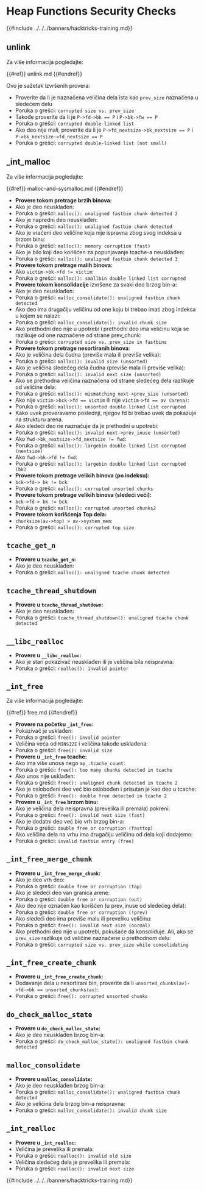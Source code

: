 # Heap Functions Security Checks

{{#include ../../../banners/hacktricks-training.md}}

## unlink

Za više informacija pogledajte:

{{#ref}}
unlink.md
{{#endref}}

Ovo je sažetak izvršenih provera:

- Proverite da li je naznačena veličina dela ista kao `prev_size` naznačena u sledećem delu
- Poruka o grešci: `corrupted size vs. prev_size`
- Takođe proverite da li je `P->fd->bk == P` i `P->bk->fw == P`
- Poruka o grešci: `corrupted double-linked list`
- Ako deo nije mali, proverite da li je `P->fd_nextsize->bk_nextsize == P` i `P->bk_nextsize->fd_nextsize == P`
- Poruka o grešci: `corrupted double-linked list (not small)`

## \_int_malloc

Za više informacija pogledajte:

{{#ref}}
malloc-and-sysmalloc.md
{{#endref}}

- **Provere tokom pretrage brzih binova:**
- Ako je deo neusklađen:
- Poruka o grešci: `malloc(): unaligned fastbin chunk detected 2`
- Ako je napredni deo neusklađen:
- Poruka o grešci: `malloc(): unaligned fastbin chunk detected`
- Ako je vraćeni deo veličine koja nije ispravna zbog svog indeksa u brzom binu:
- Poruka o grešci: `malloc(): memory corruption (fast)`
- Ako je bilo koji deo korišćen za popunjavanje tcache-a neusklađen:
- Poruka o grešci: `malloc(): unaligned fastbin chunk detected 3`
- **Provere tokom pretrage malih binova:**
- Ako `victim->bk->fd != victim`:
- Poruka o grešci: `malloc(): smallbin double linked list corrupted`
- **Provere tokom konsolidacije** izvršene za svaki deo brzog bin-a:&#x20;
- Ako je deo neusklađen:
- Poruka o grešci: `malloc_consolidate(): unaligned fastbin chunk detected`
- Ako deo ima drugačiju veličinu od one koju bi trebao imati zbog indeksa u kojem se nalazi:
- Poruka o grešci: `malloc_consolidate(): invalid chunk size`
- Ako prethodni deo nije u upotrebi i prethodni deo ima veličinu koja se razlikuje od one naznačene od strane prev_chunk:
- Poruka o grešci: `corrupted size vs. prev_size in fastbins`
- **Provere tokom pretrage nesortiranih binova**:
- Ako je veličina dela čudna (previše mala ili previše velika):&#x20;
- Poruka o grešci: `malloc(): invalid size (unsorted)`
- Ako je veličina sledećeg dela čudna (previše mala ili previše velika):
- Poruka o grešci: `malloc(): invalid next size (unsorted)`
- Ako se prethodna veličina naznačena od strane sledećeg dela razlikuje od veličine dela:
- Poruka o grešci: `malloc(): mismatching next->prev_size (unsorted)`
- Ako nije `victim->bck->fd == victim` ili nije `victim->fd == av (arena)`:
- Poruka o grešci: `malloc(): unsorted double linked list corrupted`
- Kako uvek proveravamo poslednji, njegov fd bi trebao uvek da pokazuje na strukturu arena.
- Ako sledeći deo ne naznačuje da je prethodni u upotrebi:
- Poruka o grešci: `malloc(): invalid next->prev_inuse (unsorted)`
- Ako `fwd->bk_nextsize->fd_nextsize != fwd`:
- Poruka o grešci: `malloc(): largebin double linked list corrupted (nextsize)`
- Ako `fwd->bk->fd != fwd`:
- Poruka o grešci: `malloc(): largebin double linked list corrupted (bk)`
- **Provere tokom pretrage velikih binova (po indeksu):**
- `bck->fd-> bk != bck`:
- Poruka o grešci: `malloc(): corrupted unsorted chunks`
- **Provere tokom pretrage velikih binova (sledeći veći):**
- `bck->fd-> bk != bck`:
- Poruka o grešci: `malloc(): corrupted unsorted chunks2`
- **Provere tokom korišćenja Top dela:**
- `chunksize(av->top) > av->system_mem`:
- Poruka o grešci: `malloc(): corrupted top size`

## `tcache_get_n`

- **Provere u `tcache_get_n`:**
- Ako je deo neusklađen:
- Poruka o grešci: `malloc(): unaligned tcache chunk detected`

## `tcache_thread_shutdown`

- **Provere u `tcache_thread_shutdown`:**
- Ako je deo neusklađen:
- Poruka o grešci: `tcache_thread_shutdown(): unaligned tcache chunk detected`

## `__libc_realloc`

- **Provere u `__libc_realloc`:**
- Ako je stari pokazivač neusklađen ili je veličina bila neispravna:
- Poruka o grešci: `realloc(): invalid pointer`

## `_int_free`

Za više informacija pogledajte:

{{#ref}}
free.md
{{#endref}}

- **Provere na početku `_int_free`:**
- Pokazivač je usklađen:
- Poruka o grešci: `free(): invalid pointer`
- Veličina veća od `MINSIZE` i veličina takođe usklađena:
- Poruka o grešci: `free(): invalid size`
- **Provere u `_int_free` tcache:**
- Ako ima više unosa nego `mp_.tcache_count`:
- Poruka o grešci: `free(): too many chunks detected in tcache`
- Ako unos nije usklađen:
- Poruka o grešci: `free(): unaligned chunk detected in tcache 2`
- Ako je oslobođeni deo već bio oslobođen i prisutan je kao deo u tcache:
- Poruka o grešci: `free(): double free detected in tcache 2`
- **Provere u `_int_free` brzom binu:**
- Ako je veličina dela neispravna (prevelika ili premala) pokreni:
- Poruka o grešci: `free(): invalid next size (fast)`
- Ako je dodatni deo već bio vrh brzog bin-a:
- Poruka o grešci: `double free or corruption (fasttop)`
- Ako veličina dela na vrhu ima drugačiju veličinu od dela koji dodajemo:
- Poruka o grešci: `invalid fastbin entry (free)`

## **`_int_free_merge_chunk`**

- **Provere u `_int_free_merge_chunk`:**
- Ako je deo vrh deo:
- Poruka o grešci: `double free or corruption (top)`
- Ako je sledeći deo van granica arene:
- Poruka o grešci: `double free or corruption (out)`
- Ako deo nije označen kao korišćen (u prev_inuse od sledećeg dela):
- Poruka o grešci: `double free or corruption (!prev)`
- Ako sledeći deo ima previše malu ili preveliku veličinu:
- Poruka o grešci: `free(): invalid next size (normal)`
- Ako prethodni deo nije u upotrebi, pokušaće da konsoliduje. Ali, ako se `prev_size` razlikuje od veličine naznačene u prethodnom delu:
- Poruka o grešci: `corrupted size vs. prev_size while consolidating`

## **`_int_free_create_chunk`**

- **Provere u `_int_free_create_chunk`:**
- Dodavanje dela u nesortirani bin, proverite da li `unsorted_chunks(av)->fd->bk == unsorted_chunks(av)`:
- Poruka o grešci: `free(): corrupted unsorted chunks`

## `do_check_malloc_state`

- **Provere u `do_check_malloc_state`:**
- Ako je deo neusklađen brzog bin-a:
- Poruka o grešci: `do_check_malloc_state(): unaligned fastbin chunk detected`

## `malloc_consolidate`

- **Provere u `malloc_consolidate`:**
- Ako je deo neusklađen brzog bin-a:
- Poruka o grešci: `malloc_consolidate(): unaligned fastbin chunk detected`
- Ako je veličina dela brzog bin-a neispravna:
- Poruka o grešci: `malloc_consolidate(): invalid chunk size`

## `_int_realloc`

- **Provere u `_int_realloc`:**
- Veličina je prevelika ili premala:
- Poruka o grešci: `realloc(): invalid old size`
- Veličina sledećeg dela je prevelika ili premala:
- Poruka o grešci: `realloc(): invalid next size`

{{#include ../../../banners/hacktricks-training.md}}
